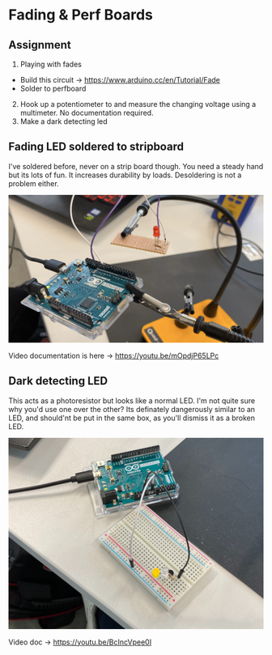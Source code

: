# Fading & Perf Boards

## Assignment

1. Playing with fades

- Build this circuit → https://www.arduino.cc/en/Tutorial/Fade
- Solder to perfboard

2. Hook up a potentiometer to and measure the changing voltage using a multimeter. No documentation required.
3. Make a dark detecting led

## Fading LED soldered to stripboard

I've soldered before, never on a strip board though. You need a steady hand but its lots of fun. It increases durability by loads. Desoldering is not a problem either.

![Image](fade-soldered.jpg)

Video documentation is here → https://youtu.be/mOpdjP65LPc

## Dark detecting LED

This acts as a photoresistor but looks like a normal LED. I'm not quite sure why you'd use one over the other? Its definately dangerously similar to an LED, and should'nt be put in the same box, as you'll dismiss it as a broken LED.

![Image](dark-led.jpeg)

Video doc → https://youtu.be/BcIncVpee0I

